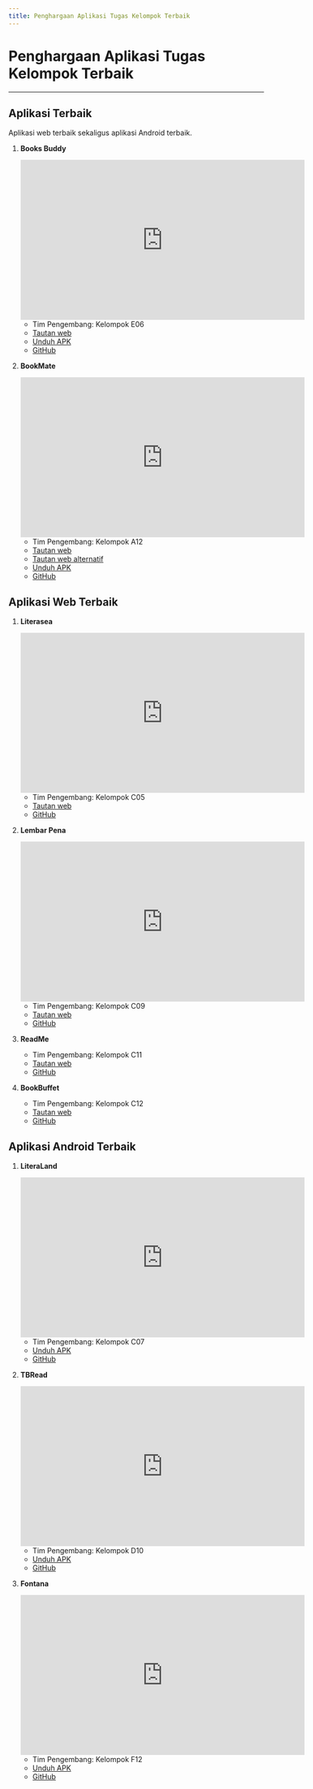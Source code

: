 ```yaml
---
title: Penghargaan Aplikasi Tugas Kelompok Terbaik
---
```


# Penghargaan Aplikasi Tugas Kelompok Terbaik

---

## Aplikasi Terbaik 
Aplikasi web terbaik sekaligus aplikasi Android terbaik.

1. **Books Buddy**
    
    <iframe width="560" height="315" src="https://www.youtube.com/embed/PCU58Op9UFc?si=GR2zFW_zJGzUluA0" title="YouTube video player" frameborder="0" allow="accelerometer; autoplay; clipboard-write; encrypted-media; gyroscope; picture-in-picture; web-share" allowfullscreen></iframe>

    - Tim Pengembang: Kelompok E06
    - [Tautan web](https://books-buddy-e06-tk.pbp.cs.ui.ac.id/)
    - [Unduh APK](https://install.appcenter.ms/orgs/jago-bikin-web/apps/books-buddy/distribution_groups/public)
    - [GitHub](https://github.com/jago-bikin-web)


2. **BookMate**
    
    <iframe width="560" height="315" src="https://www.youtube.com/embed/PH2QZHv4Ocw?si=EulyaKbJOdycaITz" title="YouTube video player" frameborder="0" allow="accelerometer; autoplay; clipboard-write; encrypted-media; gyroscope; picture-in-picture; web-share" allowfullscreen></iframe>

    - Tim Pengembang: Kelompok A12
    - [Tautan web](https://bookmate-a12-tk.pbp.cs.ui.ac.id/)
    - [Tautan web alternatif](https://ester-gracia21-bookmate.stndar.dev/)
    - [Unduh APK](https://install.appcenter.ms/orgs/pebepe/apps/bookmate/distribution_groups/public)
    - [GitHub](https://github.com/PBP-A12)


## Aplikasi Web Terbaik

1. **Literasea**
    
    <iframe width="560" height="315" src="https://www.youtube.com/embed/ke7YoQnbRn8?si=N6_l3OCPlrJ313AS" title="YouTube video player" frameborder="0" allow="accelerometer; autoplay; clipboard-write; encrypted-media; gyroscope; picture-in-picture; web-share" allowfullscreen></iframe>

    - Tim Pengembang: Kelompok C05
    - [Tautan web](https://literasea.live/)
    - [GitHub](https://github.com/C05-PBP-2023)


2. **Lembar Pena**
    
    <iframe width="560" height="315" src="https://www.youtube.com/embed/1QloQwUAgcw?si=AAk8genL18HqDNd_" title="YouTube video player" frameborder="0" allow="accelerometer; autoplay; clipboard-write; encrypted-media; gyroscope; picture-in-picture; web-share" allowfullscreen></iframe>

    - Tim Pengembang: Kelompok C09
    - [Tautan web](https://lembarpena-c09-tk.pbp.cs.ui.ac.id/)
    - [GitHub](https://github.com/PBPC09)


3. **ReadMe**
    - Tim Pengembang: Kelompok C11
    - [Tautan web](https://readme-c11-tk.pbp.cs.ui.ac.id/)
    - [GitHub](https://github.com/Readme-org)


4. **BookBuffet**
    - Tim Pengembang: Kelompok C12
    - [Tautan web](https://bookbuffet.onrender.com/)
    - [GitHub](https://github.com/pbp-c12-gacor)


## Aplikasi Android Terbaik

1. **LiteraLand**
    
    <iframe width="560" height="315" src="https://www.youtube.com/embed/rdHTeEqc03k?si=xNaj2DVBHsXOSnhA" title="YouTube video player" frameborder="0" allow="accelerometer; autoplay; clipboard-write; encrypted-media; gyroscope; picture-in-picture; web-share" allowfullscreen></iframe>

    - Tim Pengembang: Kelompok C07
    - [Unduh APK](https://install.appcenter.ms/orgs/literaland/apps/literalandmobile/distribution_groups/public)
    - [GitHub](https://github.com/LiteraLand-C07)


2. **TBRead**
    
    <iframe width="560" height="315" src="https://www.youtube.com/embed/yhxSPGHXY6k?si=GToUheKpWwFVofrY" title="YouTube video player" frameborder="0" allow="accelerometer; autoplay; clipboard-write; encrypted-media; gyroscope; picture-in-picture; web-share" allowfullscreen></iframe>

    - Tim Pengembang: Kelompok D10
    - [Unduh APK](https://install.appcenter.ms/orgs/pbp-d10/apps/tbread/distribution_groups/public)
    - [GitHub](https://github.com/PBP-D10)


3. **Fontana**
    
    <iframe width="560" height="315" src="https://www.youtube.com/embed/CAWdL03zkLc?si=XPkVZihp4ND5CykB" title="YouTube video player" frameborder="0" allow="accelerometer; autoplay; clipboard-write; encrypted-media; gyroscope; picture-in-picture; web-share" allowfullscreen></iframe>

    - Tim Pengembang: Kelompok F12
    - [Unduh APK](https://github.com/PBP-F12/bookshelve-flutter/releases)
    - [GitHub](https://github.com/PBP-F12)
